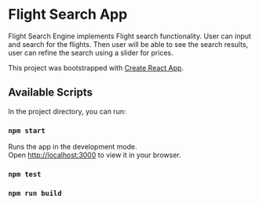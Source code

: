 # Flight Search App


Flight Search Engine implements Flight search functionality. User can input and search for the flights. Then user will be able to see the search results, user can refine the search using a slider for prices.

This project was bootstrapped with [Create React App](https://github.com/facebook/create-react-app).

## Available Scripts

In the project directory, you can run:

### `npm start`

Runs the app in the development mode.\
Open [http://localhost:3000](http://localhost:3000) to view it in your browser.


### `npm test`

### `npm run build`

